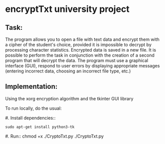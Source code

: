 # encryptTxt university project

## Task: 
The program allows you to open a file with text data and encrypt them with a cipher of the student's choice, provided it is impossible to decrypt by processing character statistics. Encrypted data is saved in a new file. It is possible to perform the task in conjunction with the creation of a second program that will decrypt the data.
The program must use a graphical interface (GUI), respond to user errors by displaying appropriate messages (entering incorrect data, choosing an incorrect file type, etc.)

## Implementation: 
Using the xorg encryption algorithm and the tkinter GUI library


To run locally, do the usual:

#. Install dependencies::

    sudo apt-get install python3-tk
    
#. Run::
chmod +x ./CryptoTxt.py 
./CryptoTxt.py
